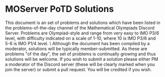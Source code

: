 # MOServer PoTD Solutions

This document is an set of problems and solutions which have been listed in the problems-of-the-day channel of the Mathematical Olympiads Discord Server. Problems are Olympiad-style and range from very easy to IMO P3/6 level, with difficulty indicated on a scale of 1-10, where 10 is IMO P3/6 and 5-6 is IMO P1/4 level. \\
Although the document has been compiled by a moderator, solutions will be typically member-submitted. As these are problems "of the day", the set of problems is continually growing and thus solutions will be welcome. If you wish to submit a solution please either PM a moderator of the Discord server (these will be clearly marked when you join the server) or submit a pull request. You will be credited if you wish. 

